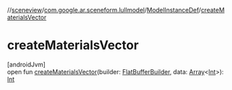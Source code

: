 //[sceneview](../../../index.md)/[com.google.ar.sceneform.lullmodel](../index.md)/[ModelInstanceDef](index.md)/[createMaterialsVector](create-materials-vector.md)

# createMaterialsVector

[androidJvm]\
open fun [createMaterialsVector](create-materials-vector.md)(builder: [FlatBufferBuilder](../../com.google.flatbuffers/-flat-buffer-builder/index.md), data: [Array](https://kotlinlang.org/api/latest/jvm/stdlib/kotlin/-array/index.html)&lt;[Int](https://kotlinlang.org/api/latest/jvm/stdlib/kotlin/-int/index.html)&gt;): [Int](https://kotlinlang.org/api/latest/jvm/stdlib/kotlin/-int/index.html)
